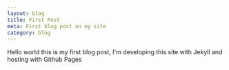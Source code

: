 ```yaml
---
layout: blog
title: First Post
meta: First blog post on my site
category: blog
---
```


Hello world this is my first blog post, I'm developing this site with Jekyll and hosting with Github Pages
